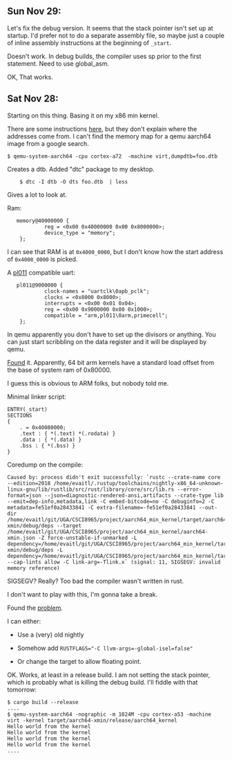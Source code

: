 ## Sun Nov 29:

Let's fix the debug version. It seems that the stack pointer isn't set
up at startup. I'd prefer not to do a separate assembly file, so maybe
just a couple of inline assembly instructions at the beginning of `_start`. 


Doesn't work. In debug builds, the compiler uses sp prior to the first
statement. Need to use global_asm.

OK, That works. 

## Sat Nov 28:

Starting on this thing. Basing it on my x86 min kernel. 

There are some instructions
[here](https://lowenware.com/blog/osdev/aarch64-bare-metal-program-in-rust/),
but they don't explain where the addresses come from.  I can't find
the memory map for a qemu aarch64 image from a google search.


    $ qemu-system-aarch64 -cpu cortex-a72  -machine virt,dumpdtb=foo.dtb
    
Creates a dtb. Added "dtc" package to my desktop. 

        $ dtc -I dtb -O dts foo.dtb  | less

Gives a lot to look at. 

Ram: 

       memory@40000000 {
                reg = <0x00 0x40000000 0x00 0x8000000>;
                device_type = "memory";
        };

I can see that RAM is at `0x4000_0000`, but I don't know how the start
address of `0x4008_0000` is picked.

A [pl011](https://tinyurl.com/y4p747zn) compatible uart:

       pl011@9000000 {
                clock-names = "uartclk\0apb_pclk";
                clocks = <0x8000 0x8000>;
                interrupts = <0x00 0x01 0x04>;
                reg = <0x00 0x9000000 0x00 0x1000>;
                compatible = "arm,pl011\0arm,primecell";
        };

In qemu apparently you don't have to set up the divisors or
anything. You can just start scribbling on the data register and it
will be displayed by qemu. 

[Found](https://github.com/qemu/qemu/blob/master/hw/arm/boot.c) it.
Apparently, 64 bit arm kernels have a standard load offset from the
base of system ram of 0x80000.

I guess this is obvious to ARM folks, but nobody told me.


Minimal linker script:

```ld
ENTRY(_start)
SECTIONS
{
    . = 0x40080000;
    .text : { *(.text) *(.rodata) }
    .data : { *(.data) }
    .bss : { *(.bss) }
}
```

Coredump on the compile:

    Caused by: process didn't exit successfully: `rustc --crate-name core --edition=2018 /home/evaitl/.rustup/toolchains/nightly-x86_64-unknown-linux-gnu/lib/rustlib/src/rust/library/core/src/lib.rs --error-format=json --json=diagnostic-rendered-ansi,artifacts --crate-type lib --emit=dep-info,metadata,link -C embed-bitcode=no -C debuginfo=2 -C metadata=fe51ef0a28433841 -C extra-filename=-fe51ef0a28433841 --out-dir /home/evaitl/git/UGA/CSCI8965/project/aarch64_min_kernel/target/aarch64-xmin/debug/deps --target /home/evaitl/git/UGA/CSCI8965/project/aarch64_min_kernel/aarch64-xmin.json -Z force-unstable-if-unmarked -L dependency=/home/evaitl/git/UGA/CSCI8965/project/aarch64_min_kernel/target/aarch64-xmin/debug/deps -L dependency=/home/evaitl/git/UGA/CSCI8965/project/aarch64_min_kernel/target/debug/deps --cap-lints allow -C link-arg=-Tlink.x` (signal: 11, SIGSEGV: invalid memory reference)

SIGSEGV? Really? Too bad the compiler wasn't written in rust. 

I don't want to play with this, I'm gonna take a break. 


Found the [problem](https://github.com/rust-lang/rust/issues/73677).

I can either:

- Use a (very) old nightly

- Somehow add `RUSTFLAGS="-C llvm-args=-global-isel=false"`

- Or change the target to allow floating point. 


OK. Works, at least in a release build. I am not setting the stack
pointer, which is probably what is killing the debug build. I'll
fiddle with that tomorrow:

    $ cargo build --release
    ....
    $ qemu-system-aarch64 -nographic -m 1024M -cpu cortex-a53 -machine virt -kernel target/aarch64-xmin/release/aarch64_kernel
    Hello world from the kernel
    Hello world from the kernel
    Hello world from the kernel
    Hello world from the kernel
    ....


